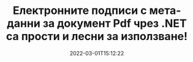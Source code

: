 ---
############################# Static ############################
layout: "auto-gen-signature"
date: 2022-03-01T15:12:22
draft: false
operation: Sign
signaturetype: Metadata
fileformat: Pdf
productName: .NET
lang: bg
productCode: net
otherformats: pdf doc docx docm dot dotm dotx odt ott rtf xls xlsx xlsm xlsb csv ods ots xltx xltm ppt pptx pps ppsx odp otp potx potm pptm ppsm png jpg bmp gif tiff svg webp wmf
breadcrumb: Put Metadata signature on Pdf for C#

############################# Head ############################
head_title: "Добавяне на електронни подписи с метаданни към Pdf документи чрез C#"
head_description: "Използвайте метаданни като скрити електронни подписи във вашите Pdf документи, като използвате няколко реда от C# код. Използвайте API за подписване на документи на GroupDocs, за да подпишете електронно вашите бизнес документи и файлове с информация за метаданни."

############################# Header ############################
title: "Електронните подписи с метаданни за документ Pdf чрез .NET са прости и лесни за използване!"
description: "Електронно подпишете вашите Pdf документи и договори със скрити записи на метаданни. Генерирайте метаданни за PDF файлове, документи на MS Word, работни книги на MS Excel, презентации на MS PowerPoint и различни формати на изображения без проблеми и допълнително кодиране."
bg_image: "https://cms.admin.containerize.com/templates/aspose/App_Themes/V3/images/bg/header1.png"
bg_overlay: false
button:
    enable: true

############################# SubMenu ############################
submenu:
    enable: true

    left:
        img_alt: "GroupDocs.Signature for .NET"
        image: "https://cms.admin.containerize.com/templates/groupdocs/images/product-logos/90x90-noborder/groupdocs-signature-net.png"
        product: "GroupDocs.Signature"
        platform: ".NET"



############################# About ############################
about:
    enable: true
    title: "Относно API за подписи на метаданни на GroupDocs.Signature for .NET"
    content: |
        [GroupDocs.Signature for .NET](https://products.groupdocs.com/signature/net/) е популярен API за електронно подписване на цифрови документи. Налични са подписи като текстове, изображения, цифрови сертификати, баркодове, QR-кодове, печати или метаданни. Подписи могат да се поставят върху PDF файлове, документи на MS Word, работни книги на MS Excel, презентации на MS PowerPoint, файлове на Adobe Photoshop и различни формати на изображения. Клиентите могат да подписват своя документ и да актуализират, търсят, проверяват, изтриват или визуализират електронни подписи, които са поставени върху тези документи. Освен това са предоставени много възможности за персонализиране на подписи.
    

############################# Steps ############################
steps:
    enable: true
    title_left: "Стъпки за подписване на Pdf с Metadata в C#"
    content_left: |
        [GroupDocs.Signature for .NET](https://products.groupdocs.com/signature/net/) предоставя възможност за бързо и лесно подписване на Pdf документи с Metadata подписи.
        
        * Създайте екземпляр на клас подпис, предоставящ файл Pdf, който трябва да се подписва като път или поток от памет
        * Създайте клас SignOptions и задайте всички изисквани данни.
        * Извикване на метода Signature.Sign(), предаващ изходен файл Pdf или поток от памет

    title_right: " Системни изисквания"
    content_right: |
        GroupDocs.Signature for .NET се поддържат от всички основни платформи и операционни системи. Преди да изпълните кода по-долу, моля, уверете се, че имате следните предпоставки, инсталирани на вашата система.

        * Операционни системи: Microsoft Windows, Linux, MacOS
        * Среди за разработка: Microsoft Visual Studio, Xamarin, MonoDevelop
        * Frameworks: .NET Framework, .NET Standard, .NET Core, Mono
        * Вземете най-новия GroupDocs.Signature for .NET от [Nuget](https://www.nuget.org/packages/groupdocs.signature)
         
    code: |
        ```csharp    
        
        // Set up input Pdf file
        string filePath = "input.pdf";
        // Set up output file
        string outputFilePath = "output.pdf";

        // Instantiate Signature for input file
        using (var signature = new GroupDocs.Signature.Signature(filePath))
        {
                // instantiate metadata signing options
                var options = new MetadataSignOptions();

                // setup Author property
                PdfMetadataSignature mdSign_Author = new PdfMetadataSignature("Author", "Mr.Scherlock Holmes");// String value
                options.Signatures.Add(mdSign_Author);
                // setup document data
                PdfMetadataSignature mdSign_DocData = new PdfMetadataSignature("CreatedOn", DateTime.Now);// Datetime value
                options.Signatures.Add(mdSign_DocData);
                // setup document id
                PdfMetadataSignature mdSign_DocId = new PdfMetadataSignature("DocumentId", 123456);// Integer value
                options.Signatures.Add(mdSign_DocId);
                
                // sign Pdf document
                SignResult result = signature.Sign(outputFilePath, options);
        }

        ```

############################# Demos ############################
demos:
    enable: true
    title: "Подписване на Pdf документи с Metadata Демо на живо"
    content: |
       Подпишете файл Pdf с различни подписи точно сега, като посетите уебсайта [GroupDocs.Signature App](https://products.groupdocs.app/signature/family). Безплатна онлайн демонстрация ви очаква.          

############################# More Formats ############################
more_formats:
    enable: true
    title: "Други поддържани подписи Metadata за C#"
    content: |
        "Можете също да подпишете Pdf с други типове подписи. Моля, вижте списъка по-долу."
    format: 
       
       
back_to_top:
    enable: true
---